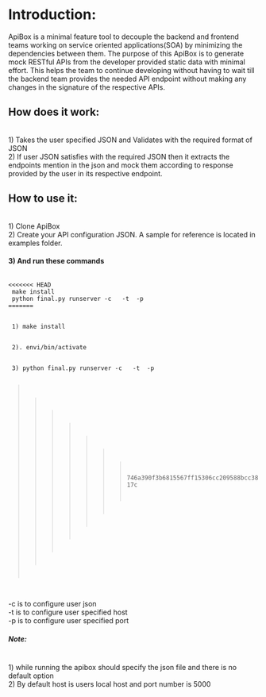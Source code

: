 Introduction:
======
ApiBox is a  minimal feature tool to decouple the backend and frontend teams working on service oriented applications(SOA) by minimizing the dependencies between them. The purpose of this ApiBox is to generate mock RESTful APIs from the developer provided static data with minimal effort. This helps the team to continue developing without having to wait till the backend team provides the needed API endpoint without making any changes in the signature of the respective APIs.
<h2>
How does it work:
</h2>
<br>
1) Takes the user specified JSON and Validates with the required format of JSON
<br>
2) If user JSON satisfies with the required JSON then it extracts the endpoints mention in the json and mock them according to response provided by the user in its respective endpoint.
<h2>
How to use it:
</h2>
<br>
1) Clone ApiBox
<br>
2) Create your API configuration JSON. A sample for reference is located in examples folder.
<br>
<h4>
3) And run these commands
</h4>
<code>
<<<<<<< HEAD
 make install    
 python final.py runserver -c <conf_filename>  -t <host  (0.0.0.0)> -p <port number (9823)>
=======
 <br>
 1) make install    
 <br>
 2). envi/bin/activate
 <br>
 3) python final.py runserver -c <conf_filename>  -t <host  (0.0.0.0)> -p <port number (9823)>

>>>>>>> 746a390f3b6815567ff15306cc209588bcc3817c
</code>
<br>
-c <filename> is to configure user json
<br>
-t <host number> is to configure user specified host
<br>
-p <port number> is to configure user specified port
 <h5>
Note:
</h5>
<br>
1) while running the apibox should specify the json file and there is no default option 
<br>
2) By default host is users local host and port number is 5000

